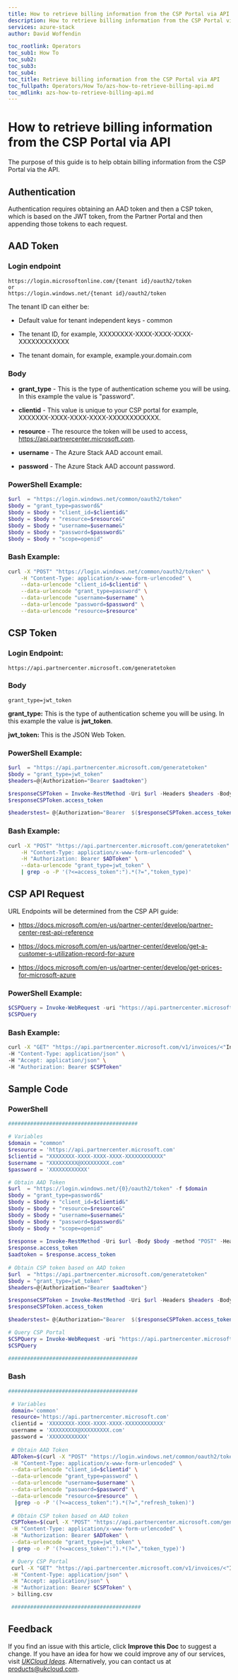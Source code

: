 ```yaml
---
title: How to retrieve billing information from the CSP Portal via API
description: How to retrieve billing information from the CSP Portal via API
services: azure-stack
author: David Woffendin

toc_rootlink: Operators
toc_sub1: How To
toc_sub2: 
toc_sub3:
toc_sub4:
toc_title: Retrieve billing information from the CSP Portal via API
toc_fullpath: Operators/How To/azs-how-to-retrieve-billing-api.md
toc_mdlink: azs-how-to-retrieve-billing-api.md
---
```

# How to retrieve billing information from the CSP Portal via API

The purpose of this guide is to help obtain billing information from the CSP Portal via the API.

## Authentication 

Authentication requires obtaining an AAD token and then a CSP token, which is based on the JWT token, from the Partner Portal and then appending those tokens to each request.

## AAD Token

### Login endpoint
```
https://login.microsoftonline.com/{tenant id}/oauth2/token
or
https://login.windows.net/{tenant id}/oauth2/token
```
The tenant ID can either be:
- Default value for tenant independent keys - common

- The tenant ID, for example, XXXXXXXX-XXXX-XXXX-XXXX-XXXXXXXXXXXX

- The tenant domain, for example, example.your.domain.com

### Body

- **grant_type** - This is the type of authentication scheme you will be using. In this example the value is "password".

- **clientid** - This value is unique to your CSP portal for example, XXXXXXX-XXXX-XXXX-XXXX-XXXXXXXXXXXX.

- **resource** - The resource the token will be used to access, https://api.partnercenter.microsoft.com.

- **username** - The Azure Stack AAD account email.

- **password** - The Azure Stack AAD account password.

### PowerShell Example:

```powershell
$url  = "https://login.windows.net/common/oauth2/token"
$body = "grant_type=password&"
$body = $body + "client_id=$clientid&"
$body = $body + "resource=$resource&"
$body = $body + "username=$username&"
$body = $body + "password=$password&"
$body = $body + "scope=openid"
```
### Bash Example:

```bash
curl -X "POST" "https://login.windows.net/common/oauth2/token" \
    -H "Content-Type: application/x-www-form-urlencoded" \
    --data-urlencode "client_id=$clientid" \
    --data-urlencode "grant_type=password" \
    --data-urlencode "username=$username" \
    --data-urlencode "password=$password" \
    --data-urlencode "resource=$resource"
```

## CSP Token

### Login Endpoint:

```
https://api.partnercenter.microsoft.com/generatetoken
```

### Body

```
grant_type=jwt_token
```
**grant_type:** This is the type of authentication scheme you will be using. In this example the value is **jwt_token**. 

**jwt_token:** This is the JSON Web Token.

### PowerShell Example:

```powershell
$url  = "https://api.partnercenter.microsoft.com/generatetoken"
$body = "grant_type=jwt_token"
$headers=@{Authorization="Bearer $aadtoken"} 

$responseCSPToken = Invoke-RestMethod -Uri $url -Headers $headers -Body $body -method "POST" #-Debug -Verbose
$responseCSPToken.access_token 

$headerstest= @{Authorization="Bearer  $($responseCSPToken.access_token)"}
```

### Bash Example:

```bash
curl -X "POST" "https://api.partnercenter.microsoft.com/generatetoken" \
    -H "Content-Type: application/x-www-form-urlencoded" \
    -H "Authorization: Bearer $ADToken" \
    --data-urlencode "grant_type=jwt_token" \
    | grep -o -P '(?<=access_token":").*(?=","token_type)'
```

## CSP API Request

URL Endpoints will be determined from the CSP API guide:

- https://docs.microsoft.com/en-us/partner-center/develop/partner-center-rest-api-reference

- https://docs.microsoft.com/en-us/partner-center/develop/get-a-customer-s-utilization-record-for-azure

- https://docs.microsoft.com/en-us/partner-center/develop/get-prices-for-microsoft-azure

### PowerShell Example:

```powershell
$CSPQuery = Invoke-WebRequest -uri "https://api.partnercenter.microsoft.com/v1/invoices/<"Insert Invoice Name">/documents/statement" -UseBasicParsing -Headers $headerstest -OutFile c:\temp\test1.pdf
$CSPQuery
```

### Bash Example:

```bash
curl -X "GET" "https://api.partnercenter.microsoft.com/v1/invoices/<"Insert Invoice Name">/lineitems/Azure/UsageLineItems" \
-H "Content-Type: application/json" \
-H "Accept: application/json" \
-H "Authorization: Bearer $CSPToken"
```

## Sample Code

### PowerShell

```powershell
#########################################

# Variables
$domain = "common"
$resource = 'https://api.partnercenter.microsoft.com'
$clientid = "XXXXXXXX-XXXX-XXXX-XXXX-XXXXXXXXXXXX"
$username = "XXXXXXXXX@XXXXXXXXX.com"
$password = 'XXXXXXXXXXXX'

# Obtain AAD Token
$url  = "https://login.windows.net/{0}/oauth2/token" -f $domain
$body = "grant_type=password&"
$body = $body + "client_id=$clientid&"
$body = $body + "resource=$resource&"
$body = $body + "username=$username&"
$body = $body + "password=$password&"
$body = $body + "scope=openid"
 
$response = Invoke-RestMethod -Uri $url -Body $body -method "POST" -Headers $headers
$response.access_token
$aadtoken = $response.access_token
 
# Obtain CSP token based on AAD token
$url  = "https://api.partnercenter.microsoft.com/generatetoken"
$body = "grant_type=jwt_token"
$headers=@{Authorization="Bearer $aadtoken"} 

$responseCSPToken = Invoke-RestMethod -Uri $url -Headers $headers -Body $body -method "POST" 
$responseCSPToken.access_token 

$headerstest= @{Authorization="Bearer  $($responseCSPToken.access_token)"}

# Query CSP Portal
$CSPQuery = Invoke-WebRequest -uri "https://api.partnercenter.microsoft.com/v1/invoices/<"Insert Invoice Name">/documents/statement" -UseBasicParsing -Headers $headerstest -OutFile c:\temp\test1.pdf
$CSPQuery

#########################################
```

### Bash

```bash
#########################################

 # Variables
 domain='common'
 resource='https://api.partnercenter.microsoft.com'
 clientid = 'XXXXXXXX-XXXX-XXXX-XXXX-XXXXXXXXXXXX'
 username = 'XXXXXXXXX@XXXXXXXXX.com'
 password = 'XXXXXXXXXXXX'
  
 # Obtain AAD Token
 ADToken=$(curl -X "POST" "https://login.windows.net/common/oauth2/token" \
 -H "Content-Type: application/x-www-form-urlencoded" \
 --data-urlencode "client_id=$clientid" \
 --data-urlencode "grant_type=password" \
 --data-urlencode "username=$username" \
 --data-urlencode "password=$password" \
 --data-urlencode "resource=$resource"  \
  |grep -o -P '(?<=access_token":").*(?=","refresh_token)')
 
 # Obtain CSP token based on AAD token
 CSPToken=$(curl -X "POST" "https://api.partnercenter.microsoft.com/generatetoken" \
 -H "Content-Type: application/x-www-form-urlencoded" \
 -H "Authorization: Bearer $ADToken" \
 --data-urlencode "grant_type=jwt_token" \
 | grep -o -P '(?<=access_token":").*(?=","token_type)')

 # Query CSP Portal  
 curl -X "GET" "https://api.partnercenter.microsoft.com/v1/invoices/<"Insert Invoice Name">/lineitems/Azure/BillingLineItems" \
 -H "Content-Type: application/json" \
 -H "Accept: application/json" \
 -H "Authorization: Bearer $CSPToken" \
 > billing.csv

 #########################################
 ```
## Feedback

If you find an issue with this article, click **Improve this Doc** to suggest a change. If you have an idea for how we could improve any of our services, visit [*UKCloud Ideas*](https://ideas.ukcloud.com). Alternatively, you can contact us at <products@ukcloud.com>.
